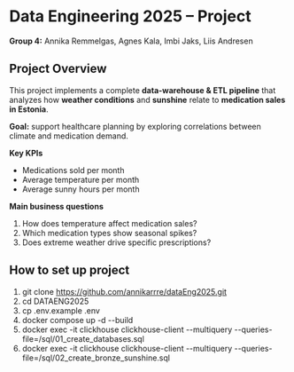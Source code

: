 # Data Engineering 2025 – Project
**Group 4:** Annika Remmelgas, Agnes Kala, Imbi Jaks, Liis Andresen  

## Project Overview
This project implements a complete **data-warehouse & ETL pipeline** that analyzes how **weather conditions** and **sunshine** relate to **medication sales in Estonia**.

**Goal:** support healthcare planning by exploring correlations between climate and medication demand.  

**Key KPIs**
- Medications sold per month  
- Average temperature per month  
- Average sunny hours per month  

**Main business questions**
1. How does temperature affect medication sales?  
2. Which medication types show seasonal spikes?  
3. Does extreme weather drive specific prescriptions?

## How to set up project


1. git clone https://github.com/annikarrre/dataEng2025.git
2. cd DATAENG2025
3. cp .env.example .env
4. docker compose up -d --build
5. docker exec -it clickhouse clickhouse-client --multiquery --queries-file=/sql/01_create_databases.sql
6. docker exec -it clickhouse clickhouse-client --multiquery --queries-file=/sql/02_create_bronze_sunshine.sql


